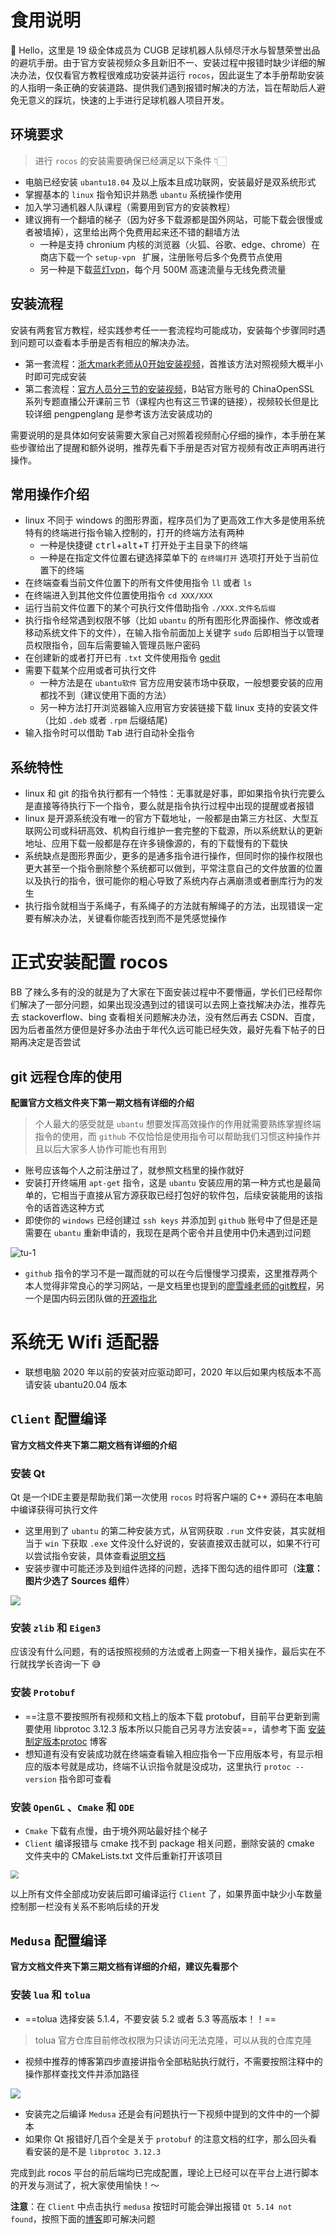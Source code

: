 # 食用说明

👋 Hello，这里是 19 级全体成员为 CUGB 足球机器人队倾尽汗水与智慧荣誉出品的避坑手册。由于官方安装视频众多且新旧不一、安装过程中报错时缺少详细的解决办法，仅仅看官方教程很难成功安装并运行 `rocos`，因此诞生了本手册帮助安装的人指明一条正确的安装道路、提供我们遇到报错时解决的方法，旨在帮助后人避免无意义的踩坑，快速的上手进行足球机器人项目开发。

## 环境要求

> 进行 `rocos` 的安装需要确保已经满足以下条件 👇🏻

- 电脑已经安装 `ubantu18.04` 及以上版本且成功联网，安装最好是双系统形式
- 掌握基本的 `linux` 指令知识并熟悉 `ubantu` 系统操作使用
- 加入学习通机器人队课程（需要用到官方的安装教程）
- 建议拥有一个翻墙的梯子（因为好多下载源都是国外网站，可能下载会很慢或者被墙掉），这里给出两个免费用起来还不错的翻墙方法
  - 一种是支持 chronium 内核的浏览器（火狐、谷歌、edge、chrome）在商店下载一个 `setup-vpn ` 扩展，注册账号后多个免费节点使用
  - 另一种是下载[蓝灯vpn](https://gitee.com/kevin402502/lantern?_from=gitee_search)，每个月 500M 高速流量与无线免费流量

## 安装流程

安装有两套官方教程，经实践参考任一一套流程均可能成功，安装每个步骤同时遇到问题可以查看本手册是否有相应的解决办法。

* 第一套流程：[浙大mark老师从0开始安装视频](https://www.bilibili.com/video/BV1wf4y1d7gU?from=search&seid=10642082262191691347)，首推该方法对照视频大概半小时即可完成安装
* 第二套流程：[官方人员分三节的安装视频](https://space.bilibili.com/298653126/video)，B站官方账号的 ChinaOpenSSL 系列专题直播公开课前三节（课程内也有这三节课的链接），视频较长但是比较详细 pengpenglang 是参考该方法安装成功的

需要说明的是具体如何安装需要大家自己对照着视频耐心仔细的操作，本手册在某些步骤给出了提醒和额外说明，推荐先看下手册是否对官方视频有改正声明再进行操作。

## 常用操作介绍

- linux 不同于 windows 的图形界面，程序员们为了更高效工作大多是使用系统特有的终端进行指令输入控制的，打开的终端方法有两种
  - 一种是快捷键 <kbd>ctrl</kbd>+<kbd>alt</kbd>+<kbd>T</kbd> 打开处于主目录下的终端
  - 一种是在指定文件位置右键选择菜单下的 `在终端打开` 选项打开处于当前位置下的终端
- 在终端查看当前文件位置下的所有文件使用指令 `ll` 或者 `ls`
- 在终端进入到其他文件位置使用指令 `cd XXX/XXX`
- 运行当前文件位置下的某个可执行文件借助指令 `./XXX.文件名后缀`
- 执行指令经常遇到权限不够（比如 `ubantu` 的所有图形化界面操作、修改或者移动系统文件下的文件），在输入指令前面加上关键字 `sudo` 后即相当于以管理员权限指令，回车后需要输入管理员账户密码
- 在创建新的或者打开已有 `.txt` 文件使用指令 [gedit](https://www.dotcpp.com/course/352)
- 需要下载某个应用或者可执行文件
  - 一种方法是在 `ubantu软件` 官方应用安装市场中获取，一般想要安装的应用都找不到（建议使用下面的方法）
  - 另一种方法打开浏览器输入应用官方安装链接下载 linux 支持的安装文件（比如 `.deb` 或者 `.rpm` 后缀结尾)
- 输入指令时可以借助 <kbd>Tab</kbd> 进行自动补全指令

## 系统特性

- linux 和 git 的指令执行都有一个特性：无事就是好事，即如果指令执行完要么是直接等待执行下一个指令，要么就是指令执行过程中出现的提醒或者报错
- linux 是开源系统没有唯一的官方下载地址，一般都是由第三方社区、大型互联网公司或科研高效、机构自行维护一套完整的下载源，所以系统默认的更新地址、应用下载一般都是存在许多镜像源的，有的下载慢有的下载快
- 系统缺点是图形界面少，更多的是通多指令进行操作，但同时你的操作权限也更大甚至一个指令删除整个系统都可以做到，平常注意自己的文件放置的位置以及执行的指令，很可能你的粗心导致了系统内存占满崩溃或者删库行为的发生
- 执行指令就相当于系绳子，有系绳子的方法就有解绳子的方法，出现错误一定要有解决办法，关键看你能否找到而不是凭感觉操作

# 正式安装配置 rocos

BB 了辣么多有的没的就是为了大家在下面安装过程中不要懵逼，学长们已经帮你们解决了一部分问题，如果出现没遇到过的错误可以去网上查找解决办法，推荐先去 stackoverflow、bing  查看相关问题解决办法，没有然后再去 CSDN、百度，因为后者虽然方便但是好多办法由于年代久远可能已经失效，最好先看下帖子的日期再决定是否尝试

## git 远程仓库的使用

**配置官方文档文件夹下第一期文档有详细的介绍**

> 个人最大的感受就是 `ubantu` 想要发挥高效操作的作用就需要熟练掌握终端指令的使用，而 `github` 不仅恰恰是使用指令可以帮助我们习惯这种操作并且以后大家多人协作可能也有用到

* 账号应该每个人之前注册过了，就参照文档里的操作就好
* 安装打开终端用 `apt-get` 指令，这是 `ubantu` 安装应用的第一种方式也是最简单的，它相当于直接从官方源获取已经打包好的软件包，后续安装能用的该指令的话首选这种方式
* 即使你的 `windows` 已经创建过 `ssh keys` 并添加到 `github` 账号中了但是还是需要在 `ubantu` 重新申请的，我现在是两个密令并且使用中仍未遇到过问题

![tu-1](避坑手册2.0.assets/tu-1.jpg)

* `github` 指令的学习不是一蹴而就的可以在今后慢慢学习摸索，这里推荐两个本人觉得非常良心的学习网站，一是文档里也提到的[廖雪峰老师的git教程](https://www.liaoxuefeng.com/wiki/896043488029600)，另一个是国内码云团队做的[开源指北](https://gitee.com/opensource-guide/)

# 系统无 Wifi 适配器

- 联想电脑 2020 年以前的安装对应驱动即可，2020 年以后如果内核版本不高请安装 ubantu20.04 版本

## `Client` 配置编译

**官方文档文件夹下第二期文档有详细的介绍**

### 安装 Qt

Qt 是一个IDE主要是帮助我们第一次使用 `rocos` 时将客户端的 C++ 源码在本电脑中编译获得可执行文件

* 这里用到了 `ubantu` 的第二种安装方式，从官网获取 `.run` 文件安装，其实就相当于 `win` 下获取 `.exe` 文件没什么好说的，安装直接双击就可以，如果不行可以尝试指令安装，具体查看[说明文档](https://blog.csdn.net/sinat_36330809/article/details/82620062?utm_medium=distribute.pc_relevant.none-task-blog-BlogCommendFromMachineLearnPai2-3.control&depth_1-utm_source=distribute.pc_relevant.none-task-blog-BlogCommendFromMachineLearnPai2-3.control)
* 安装步骤中可能还涉及到组件选择的问题，选择下图勾选的组件即可（**注意：图片少选了 Sources 组件**）

![](避坑手册2.0.assets/tu-2.jpg)

### 安装 `zlib` 和 `Eigen3`

应该没有什么问题，有的话按照视频的方法或者上网查一下相关操作，最后实在不行就找学长咨询一下 😅

### 安装 `Protobuf`

* ==注意不要按照所有视频和文档上的版本下载 protobuf，目前平台更新到需要使用 libprotoc 3.12.3 版本所以只能自己另寻方法安装==，请参考下面 [安装制定版本protoc](https://blog.csdn.net/awesomewan/article/details/106207763) 博客
* 想知道有没有安装成功就在终端查看输入相应指令一下应用版本号，有显示相应的版本号就是成功，终端不认识指令就是没成功，这里执行 `protoc --version` 指令即可查看

### 安装 `OpenGL` 、`Cmake` 和 `ODE`

* `Cmake` 下载有点慢，由于境外网站最好挂个梯子
* `Client` 编译报错与 cmake 找不到 package 相关问题，删除安装的 cmake 文件夹中的 CMakeLists.txt 文件后重新打开该项目

<img src="避坑手册2.0.assets/tu-4.jpg" style="zoom:80%;" />

以上所有文件全部成功安装后即可编译运行 `Client` 了，如果界面中缺少小车数量控制那一栏没有关系不影响后续的开发

## `Medusa` 配置编译

**官方文档文件夹下第三期文档有详细的介绍，建议先看那个**

### 安装 `lua` 和 `tolua`

* ==tolua 选择安装 5.1.4，不要安装 5.2 或者 5.3 等高版本！！==

> tolua 官方仓库目前修改权限为只读访问无法克隆，可以从我的仓库克隆

* 视频中推荐的博客第四步直接讲指令全部粘贴执行就行，不需要按照注释中的操作那样查找文件并添加路径

![](避坑手册2.0.assets/tu-3.jpg)

* 安装完之后编译 `Medusa` 还是会有问题执行一下视频中提到的文件中的一个脚本
* 如果你 Qt 报错好几百个全是关于 `protobuf` 的注意文档的红字，那么回头看看安装的是不是 `libprotoc 3.12.3`

完成到此 rocos 平台的前后端均已完成配置，理论上已经可以在平台上进行脚本的开发与测试了，祝大家使用愉快！～

**注意**：在 `Client` 中点击执行 `medusa` 按钮时可能会弹出报错 `Qt 5.14 not found`，按照下面的[博客](https://blog.csdn.net/qq_38751604/article/details/109034577)即可解决问题

